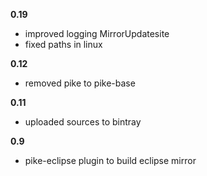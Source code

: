 **0.19**
- improved logging MirrorUpdatesite
- fixed paths in linux

**0.12**
- removed pike to pike-base

**0.11**
- uploaded sources to bintray

**0.9**
- pike-eclipse plugin to build eclipse mirror
